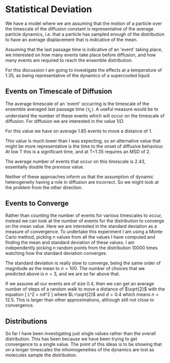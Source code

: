 Statistical Deviation
=====================

We have a model where we are assuming that
the motion of a particle over the timescale of the diffusion constant
is representative of the average particle dynamics,
i.e. that a particle has sampled enough of the distribution
to have an average displacement that is indicative of the mean.

Assuming that the last passage time is indicative of an 'event' taking place,
we interested on how many events take place before diffusion,
and how many events are required to reach the ensemble distribution.

For this discussion I am going to investigate the effects at a temperature of 1.35,
as being representative of the dynamics of a supercooled liquid.

Events on Timescale of Diffusion
--------------------------------

The average timescale of an 'event' occurring is the timescale of
the ensemble averaged last passage time $\langle \tau_L \rangle$.
A useful measure would be to understand the number of these events
which will occur on the timescale of diffusion.
For diffusion we are interested in the value $1/D$.

For this value we have on average 1.85 events to move a distance of 1.

This value is much lower than I was expecting,
so an alternative value that might be more representative
is the time to the onset of diffusive behaviour.
At low T this is a significant time,
and at T=1.35 requires an MSD of 2.

The average number of events that occur on this timescale is 2.43,
essentially double the previous value.

Neither of these approaches inform us that
the assumption of dynamic heterogeneity having a role in diffusion are incorrect.
So we might look at the problem from the other direction.

Events to Converge
------------------

Rather than counting the number of events for various timescales to occur,
instead we can look at the number of events for
the distribution to converge on the mean value.
Here we are interested in the standard deviation as a measure of convergence.
To undertake this experiment I am using a Monte Carlo method,
picking $n$ values from all the values I have computed
and finding the mean and standard deviation of these values.
I am independently picking $n$ random points from the distribution $10000$ times
watching how the standard deviation converges.

The standard deviation is really slow to converge,
being the same order of magnitude as the mean to $n=100$.
The number of choices that we predicted above is $n=3$,
and we are so far above that.

If we assume all our events are of size 0.4,
then we can get an average number of steps of a random walk
to move a distance of $\sqrt{2}$ with the equation
\[
L^2 = nd^2
\]
where $L=\sqrt{2}$ and $d=0.4$ which means $n=12.5$.
This is larger than other approximations,
although still not close to convergence.


Distributions
-------------

So far I have been investigating just single values rather than the overall distribution.
This has been because we have been trying to get convergence to a single value.
The point of this ideas is to be showing that on a longer timescales
the inhomogeneities of the dynamics are lost as molecules sample the distribution.

